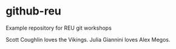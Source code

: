 # github-reu
Example repository for REU git workshops

Scott Coughlin loves the Vikings.
Julia Giannini loves Alex Megos.
